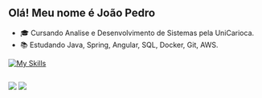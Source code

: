 ## Olá! Meu nome é João Pedro

- 🎓 Cursando Analise e Desenvolvimento de Sistemas pela UniCarioca.
- 📚 Estudando Java, Spring, Angular, SQL, Docker, Git, AWS.

[![My Skills](https://skillicons.dev/icons?i=java,spring,nodejs,typescript,angular,mysql,postgresql,docker,aws)](https://skillicons.dev)

##

<div> 
  <a href="https://www.linkedin.com/in/joao-pedro-camargo-p/" target="_blank"><img src="https://img.shields.io/badge/-LinkedIn-%230077B5?style=for-the-badge&logo=linkedin&logoColor=white" target="_blank"></a> 
  <a href ="mailto:joaoppinheiro2005@gmail.com"><img src="https://img.shields.io/badge/-Gmail-%23333?style=for-the-badge&logo=gmail&logoColor=white" target="_blank"></a>
</div>
